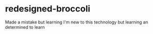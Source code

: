 # redesigned-broccoli
Made a mistake but learning I'm new to this technology but learning an determined to learn
